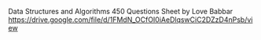 Data Structures and Algorithms 450 Questions Sheet by Love Babbar
https://drive.google.com/file/d/1FMdN_OCfOI0iAeDlqswCiC2DZzD4nPsb/view
